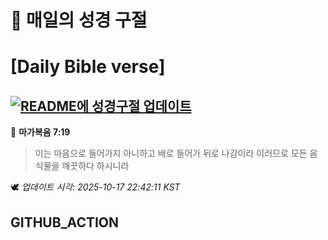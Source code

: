 # 🙏 매일의 성경 구절
# [Daily Bible verse]
## [![README에 성경구절 업데이트](https://github.com/DONGSUKA/first_test/actions/workflows/update-readme-bible.yml/badge.svg)](https://github.com/DONGSUKA/first_test/actions/workflows/update-readme-bible.yml)
<!-- START_BIBLE_VERSE -->
📖 **마가복음 7:19**
> 이는 마음으로 들어가지 아니하고 배로 들어가 뒤로 나감이라 이러므로 모든 음식물을 깨끗하다 하시니라

🕊️ _업데이트 시각: 2025-10-17 22:42:11 KST_
  <!-- END_BIBLE_VERSE -->
## GITHUB_ACTION
